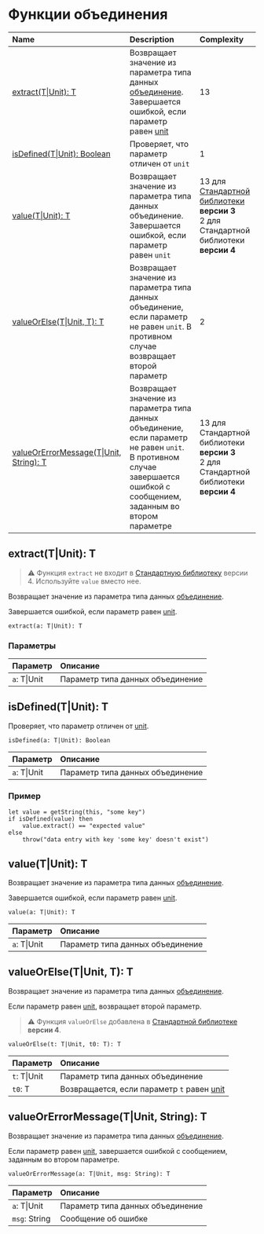# Функции объединения

| Name | Description | Complexity |
| :--- | :--- | :--- |
| [extract(T&#124;Unit): T](#extract) | Возвращает значение из параметра типа данных [объединение](/ru/ride/v5/data-types/union).<br>Завершается ошибкой, если параметр равен [unit](/ru/ride/v5/data-types/unit) | 13 |
| [isDefined(T&#124;Unit): Boolean](#isDefined) | Проверяет, что параметр отличен от `unit` | 1 |
| [value(T&#124;Unit): T](#value) | Возвращает значение из параметра типа данных объединение.<br>Завершается ошибкой, если параметр равен `unit` | 13 для [Стандартной библиотеки](/ru/ride/script/standard-library) **версии 3**<br>2 для Стандартной библиотеки **версии 4** |
| [valueOrElse(T&#124;Unit, T): T](#valueOrElse) | Возвращает значение из параметра типа данных объединение, если параметр не равен `unit`. В противном случае возвращает второй параметр | 2 |
| [valueOrErrorMessage(T&#124;Unit, String): T](#value-error) | Возвращает значение из параметра типа данных объединение, если параметр не равен `unit`.<br>В противном случае завершается ошибкой с сообщением, заданным во втором параметре | 13 для Стандартной библиотеки **версии 3**<br>2 для Стандартной библиотеки **версии 4** |

## extract(T|Unit): T<a id="extract"></a>

> :warning: Функция `extract` не входит в [Стандартную библиотеку](/ru/ride/script/standard-library) версии 4. Используйте `value` вместо нее.

Возвращает значение из параметра типа данных [объединение](/ru/ride/v5/data-types/union).

Завершается ошибкой, если параметр равен [unit](/ru/ride/v5/data-types/unit).

``` ride
extract(a: T|Unit): T
```

### Параметры

| Параметр | Описание |
| :--- | :--- |
| `a`: T&#124;Unit | Параметр типа данных объединение |

## isDefined(T|Unit): T<a id="isDefined"></a>

Проверяет, что параметр отличен от [unit](/ru/ride/v5/data-types/unit).

```ride
isDefined(a: T|Unit): Boolean
```

| Параметр | Описание |
| :--- | :--- |
| `a`: T&#124;Unit | Параметр типа данных объединение |

### Пример

```ride
let value = getString(this, "some key")
if isDefined(value) then
    value.extract() == "expected value"
else
    throw("data entry with key 'some key' doesn't exist")
```

## value(T|Unit): T<a id="value"></a>

Возвращает значение из параметра типа данных [объединение](/ru/ride/v5/data-types/union).

Завершается ошибкой, если параметр равен [unit](/ru/ride/v5/data-types/unit).

``` ride
value(a: T|Unit): T
```

| Параметр | Описание |
| :--- | :--- |
| `a`: T&#124;Unit | Параметр типа данных объединение |

## valueOrElse(T|Unit, T): T<a id="valueOrElse"></a>

Возвращает значение из параметра типа данных [объединение](/ru/ride/v5/data-types/union).

Если параметр равен [unit](/ru/ride/v5/data-types/unit), возвращает второй параметр.

> :warning: Функция `valueOrElse` добавлена в [Стандартной библиотеке](/ru/ride/script/standard-library) **версии 4**.

``` ride
valueOrElse(t: T|Unit, t0: T): T
```

| Параметр | Описание |
| :--- | :--- |
| `t`: T&#124;Unit | Параметр типа данных объединение |
| `t0`: T | Возвращается, если параметр `t` равен [unit](/ru/ride/v5/data-types/unit) |

## valueOrErrorMessage(T|Unit, String): T<a id="value-error"></a>

Возвращает значение из параметра типа данных [объединение](/ru/ride/v5/data-types/union).

Если параметр равен [unit](/ru/ride/v5/data-types/unit), завершается ошибкой с сообщением, заданным во втором параметре.

``` ride
valueOrErrorMessage(a: T|Unit, msg: String): T
```

| Параметр | Описание |
| :--- | :--- |
| `a`: T&#124;Unit | Параметр типа данных объединение |
| `msg`: String | Сообщение об ошибке |
